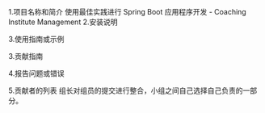 1.项目名称和简介
使用最佳实践进行 Spring Boot 应用程序开发 - Coaching Institute Management
2.安装说明

3.使用指南或示例

3.贡献指南

4.报告问题或错误

5.贡献者的列表
组长对组员的提交进行整合，小组之间自己选择自己负责的一部分。